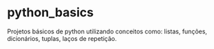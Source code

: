# python_basics
Projetos básicos de python utilizando conceitos como: listas, funções, dicionários, tuplas, laços de repetição.
